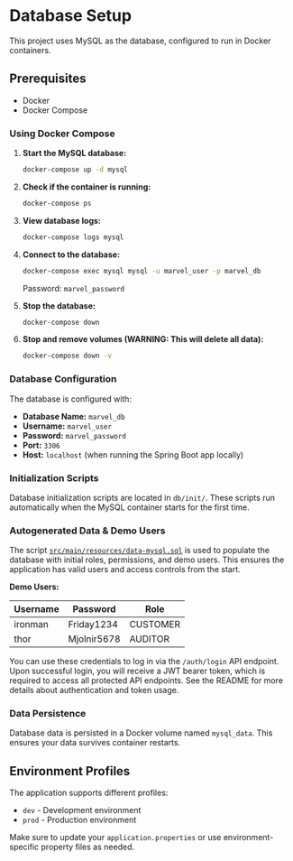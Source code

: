 # Database Setup

This project uses MySQL as the database, configured to run in Docker containers.

## Prerequisites

- Docker
- Docker Compose

### Using Docker Compose

1. **Start the MySQL database:**

   ```bash
   docker-compose up -d mysql
   ```

2. **Check if the container is running:**

   ```bash
   docker-compose ps
   ```

3. **View database logs:**

   ```bash
   docker-compose logs mysql
   ```

4. **Connect to the database:**

   ```bash
   docker-compose exec mysql mysql -u marvel_user -p marvel_db
   ```

   Password: `marvel_password`

5. **Stop the database:**

   ```bash
   docker-compose down
   ```

6. **Stop and remove volumes (WARNING: This will delete all data):**

   ```bash
   docker-compose down -v
   ```

### Database Configuration

The database is configured with:

- **Database Name:** `marvel_db`
- **Username:** `marvel_user`
- **Password:** `marvel_password`
- **Port:** `3306`
- **Host:** `localhost` (when running the Spring Boot app locally)

### Initialization Scripts

Database initialization scripts are located in `db/init/`. These scripts run automatically when the MySQL container starts for the first time.

### Autogenerated Data & Demo Users

The script [`src/main/resources/data-mysql.sql`](src/main/resources/data-mysql.sql) is used to populate the database with initial roles, permissions, and demo users. This ensures the application has valid users and access controls from the start.

**Demo Users:**

| Username | Password     | Role     |
|----------|--------------|----------|
| ironman  | Friday1234   | CUSTOMER |
| thor     | Mjolnir5678  | AUDITOR  |

You can use these credentials to log in via the `/auth/login` API endpoint. Upon successful login, you will receive a JWT bearer token, which is required to access all protected API endpoints. See the README for more details about authentication and token usage.

### Data Persistence

Database data is persisted in a Docker volume named `mysql_data`. This ensures your data survives container restarts.

## Environment Profiles

The application supports different profiles:

- `dev` - Development environment
- `prod` - Production environment

Make sure to update your `application.properties` or use environment-specific property files as needed.

